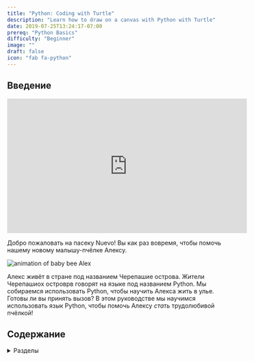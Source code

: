 ```yaml
---
title: "Python: Coding with Turtle"
description: "Learn how to draw on a canvas with Python with Turtle"
date: 2019-07-25T13:24:17-07:00
prereq: "Python Basics"
difficulty: "Beginner"
image: ""
draft: false
icon: "fab fa-python"
---
```


## Введение

<p style="text-align: center;"><iframe width="560" height="315" src="https://www.youtube.com/embed/uw8_cEooILM" frameborder="0" allow="accelerometer; autoplay; clipboard-write; encrypted-media; gyroscope; picture-in-picture" allowfullscreen></iframe></p>

Добро пожаловать на пасеку Nuevo! Вы как раз вовремя, чтобы помочь нашему новому малышу-пчёлке Алексу.

![animation of baby bee Alex](https://media1.giphy.com/media/ozjz5omKqJYex8CaDV/giphy.gif)

Алекс живёт в стране под названием Черепашиe островa. Жители Черепашиох островрв говорят на языке под названием Python. Мы собираемся использовать Python, чтобы научить Алекса жить в улье. Готовы ли вы принять вызов? В этом руководстве мы научимся использовать язык Python, чтобы помочь Алексу *стать* трудолюбивой пчёлкой!

## Содержание
<details>
<summary>Разделы</summary>
{{% children /%}}
</details>